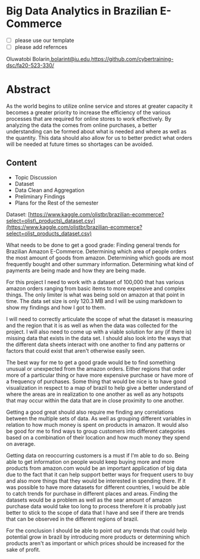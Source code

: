 # Big Data Analytics in Brazilian E-Commerce

- [ ] please use our template
- [ ] please add refernces

Oluwatobi Bolarin,bolarint@iu.edu,https://github.com/cybertraining-dsc/fa20-523-330/

# Abstract

As the world begins to utilize online service and stores at greater capacity it becomes a greater priority to increase the efficiency of the various processes that are required for online stores to work effectively. By analyzing the data the comes from online purchases, a better understanding can be formed about what is needed and where as well as the quantity. This data should also allow for us to better predict what orders will be needed at future times so shortages can be avoided. 


## Content
* Topic Discussion
* Dataset
* Data Clean and Aggregation
* Preliminary Findings
* Plans for the Rest of the semester


Dataset: [https://www.kaggle.com/olistbr/brazilian-ecommerce?select=olist\_products\_dataset.csv](https://www.kaggle.com/olistbr/brazilian-ecommerce?select=olist_products_dataset.csv)

What needs to be done to get a good grade: Finding general trends for Brazilian Amazon E-Commerce. Determining which area of people orders the most amount of goods from amazon. Determining which goods are most frequently bought and other summary information. Determining what kind of payments are being made and how they are being made.

For this project I need to work with a dataset of 100,000 that has various amazon orders ranging from basic items to more expensive and complex things. The only limiter is what was being sold on amazon at that point in time. The data set size is only 120.3 MB and I will be using markdown to show my findings and how I got to them.

I will need to correctly articulate the scope of what the dataset is measuring and the region that it is as well as when the data was collected for the project. I will also need to come up with a viable solution for any (if there is) missing data that exists in the data set. I should also look into the ways that the different data sheets interact with one another to find any patterns or factors that could exist that aren&#39;t otherwise easily seen.

The best way for me to get a good grade would be to find something unusual or unexpected from the amazon orders. Either regions that order more of a particular thing or have more expensive purchase or have more of a frequency of purchases. Some thing that would be nice is to have good visualization in respect to a map of brazil to help give a better understand of where the areas are in realization to one another as well as any hotspots that may occur within the data that are in close proximity to one another.

Getting a good great should also require me finding any correlations between the multiple sets of data. As well as grouping different variables in relation to how much money is spent on products in amazon. It would also be good for me to find ways to group customers into different categories based on a combination of their location and how much money they spend on average.

Getting data on reoccurring customers is a must if I&#39;m able to do so. Being able to get information on people would keep buying more and more products from amazon.com would be an important application of big data due to the fact that it can help support better ways for frequent users to buy and also more things that they would be interested in spending there. If it was possible to have more datasets for different countries, I would be able to catch trends for purchase in different places and areas. Finding the datasets would be a problem as well as the sear amount of amazon purchase data would take too long to process therefore it is probably just better to stick to the scope of data that I have and see if there are trends that can be observed in the different regions of brazil.

For the conclusion I should be able to point out any trends that could help potential grow in brazil by introducing more products or determining which products aren&#39;t as important or which prices should be increased for the sake of profit.
